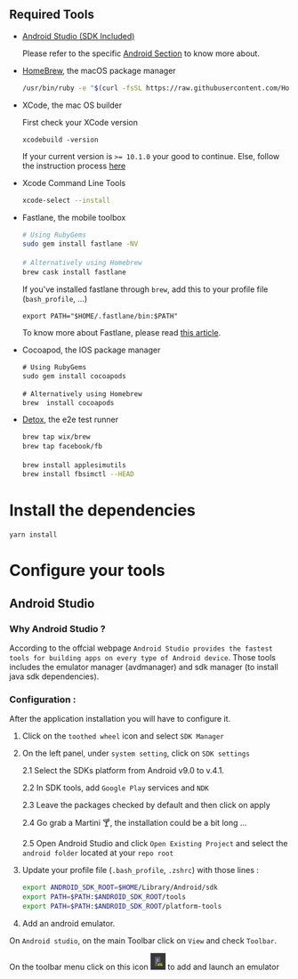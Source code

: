 ## Required Tools

- [Android Studio (SDK Included) ](https://developer.android.com/studio/)

  Please refer to the specific [Android Section](#android-studio) to know more about.

- [HomeBrew](https://brew.sh/), the macOS package manager

  ```bash
  /usr/bin/ruby -e "$(curl -fsSL https://raw.githubusercontent.com/Homebrew/install/master/install)"
  ```

* XCode, the mac OS builder

  First check your XCode version

  ```
  xcodebuild -version
  ```

  If your current version is `>= 10.1.0` your good to continue. Else, follow the instruction process [here](https://developer.apple.com/download/more/)

- Xcode Command Line Tools

  ```bash
  xcode-select --install
  ```

* Fastlane, the mobile toolbox

  ```bash
  # Using RubyGems
  sudo gem install fastlane -NV

  # Alternatively using Homebrew
  brew cask install fastlane
  ```

  If you've installed fastlane through `brew`, add this to your profile file (`bash_profile`, ...)

  ```
  export PATH="$HOME/.fastlane/bin:$PATH"
  ```

  To know more about Fastlane, please read [this article](./FASTLANE.md).

- Cocoapod, the IOS package manager

  ```
  # Using RubyGems
  sudo gem install cocoapods

  # Alternatively using Homebrew
  brew  install cocoapods
  ```

- [Detox](https://github.com/wix/Detox/blob/master/docs/Introduction.GettingStarted.md), the e2e test runner

  ```sh
  brew tap wix/brew
  brew tap facebook/fb

  brew install applesimutils
  brew install fbsimctl --HEAD
  ```

# Install the dependencies

```bash
yarn install
```

# Configure your tools

## Android Studio

### Why Android Studio ?

According to the offcial webpage `Android Studio provides the fastest tools for building apps on every type of Android device`. Those tools includes the emulator manager (avdmanager) and sdk manager (to install java sdk dependencies).

### Configuration :

After the application installation you will have to configure it.

1. Click on the `toothed wheel` icon and select `SDK Manager`
2. On the left panel, under `system setting`, click on `SDK settings`

   2.1 Select the SDKs platform from Android v9.0 to v.4.1.

   2.2 In SDK tools, add `Google Play` services and `NDK`

   2.3 Leave the packages checked by default and then click on apply

   2.4 Go grab a Martini :cocktail:, the installation could be a bit long ...

   2.5 Open Android Studio and click `Open Existing Project` and select the `android folder` located at your `repo root`

3. Update your profile file (`.bash_profile`, `.zshrc`) with those lines :

   ```bash
   export ANDROID_SDK_ROOT=$HOME/Library/Android/sdk
   export PATH=$PATH:$ANDROID_SDK_ROOT/tools
   export PATH=$PATH:$ANDROID_SDK_ROOT/platform-tools
   ```

4) Add an android emulator.

On `Android studio`, on the main Toolbar click on `View` and check `Toolbar`.

On the toolbar menu click on this icon ![Add Emulator Icon](./icon.png) to add and launch an emulator
